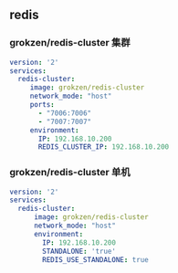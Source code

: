 ## redis
### grokzen/redis-cluster 集群
```yml
version: '2'
services:
  redis-cluster:
     image: grokzen/redis-cluster
     network_mode: "host"
     ports:
       - "7006:7006"
       - "7007:7007"
     environment:
       IP: 192.168.10.200
       REDIS_CLUSTER_IP: 192.168.10.200
```

### grokzen/redis-cluster 单机
```yml
version: '2'
services:
  redis-cluster:
      image: grokzen/redis-cluster
      network_mode: "host"
      environment:
        IP: 192.168.10.200
        STANDALONE: 'true'
        REDIS_USE_STANDALONE: true
```
